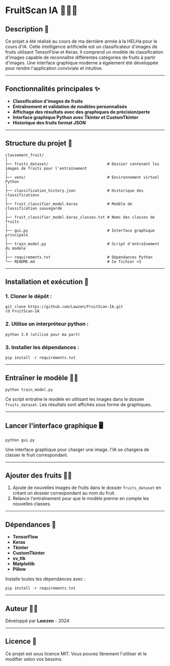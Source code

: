 # FruitScan IA 🍎🍊🍓

## Description 📄
Ce projet a été réalisé au cours de ma dernière année à la HELHa pour le cours d'IA. Cette intelligence artificielle est un classificateur d'images de fruits utilisant TensorFlow et Keras. Il comprend un modèle de classification d'images capable de reconnaître différentes catégories de fruits à partir d'images. Une interface graphique moderne a également été développée pour rendre l'application conviviale et intuitive.

---

## Fonctionnalités principales ✨
- **Classification d'images de fruits**
- **Entraînement et validation de modèles personnalisés**
- **Affichage des résultats avec des graphiques de précision/perte**
- **Interface graphique Python avec Tkinter et CustomTkinter**
- **Historique des fruits format JSON**

---

## Structure du projet 📂
```
classement_fruit/
│
├── fruits_dataset/                          # Dossier contenant les images de fruits pour l'entraînement
│
├── venv/                                    # Environnement virtuel Python
│
├── classification_history.json              # Historique des classifications
│
├── fruit_classifier_model.keras             # Modèle de classification sauvegardé
│
├── fruit_classifier_model.keras_classes.txt # Noms des classes de fruits
│
├── gui.py                                   # Interface graphique principale
│
├── train_model.py                           # Script d'entraînement du modèle
│
├── requirements.txt                         # Dépendances Python
└── README.md                                # Ce fichier <3
```

---

## Installation et exécution 🚀

### 1. Cloner le dépôt :
```
git clone https://github.com/Lawzen/FruitScan-IA.git
cd FruitScan-IA
```

### 2. Utilise un interpréteur python :
```
python 3.9 (utilisé pour ma part)
```

### 3. Installer les dépendances :
```
pip install -r requirements.txt
```

---

## Entraîner le modèle 🏋️‍♂️
```
python train_model.py
```
Ce script entraîne le modèle en utilisant les images dans le dossier `fruits_dataset`. Les résultats sont affichés sous forme de graphiques.

---

## Lancer l'interface graphique 🖥️
```
python gui.py
```
Une interface graphique pour charger une image. l'IA se chargera de classer le fruit correspondant.

---

## Ajouter des fruits 🥭🍇
1. Ajoute de nouvelles images de fruits dans le dossier `fruits_dataset` en créant un dossier correspondant au nom du fruit.
2. Relance l'entraînement pour que le modèle prenne en compte les nouvelles classes.

---

## Dépendances 🧰
- **TensorFlow**
- **Keras**
- **Tkinter**
- **CustomTkinter**
- **sv_ttk**
- **Matplotlib**
- **Pillow**

Installe toutes tes dépendances avec :
```
pip install -r requirements.txt
```

---

## Auteur 👨‍💻
Développé par **Lawzen** - 2024

---

## Licence 📜
Ce projet est sous licence MIT. Vous pouvez librement l'utiliser et le modifier selon vos besoins.

